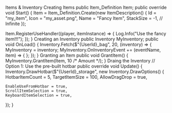 Items & Inventory
Creating Items
public Item_Definition Item;
public override void Start()
{
  Item = Item_Definition.Create(new ItemDescription()
  {
    Id = "my_item",
    Icon = "my_asset.png",
    Name = "Fancy Item",
    StackSize = -1, // Infinite
  });

  Item.RegisterUseHandler((player, itemInstance) =>
  {
    Log.Info("Use the fancy item!!!");
  });
}
Creating an Inventory
public Inventory MyInventory;
public void OnLoad()
{
  Inventory.Fetch($"{UserId}_bag", 20, (inventory) =>
  {
    MyInventory = inventory;
    MyInventory.OnInventoryEvent += (eventName, item) => { };
  });
}
Granting an Item
public void GrantItem()
{
  MyInventory.GrantItem(Item, 10 /* Amount */);
}
Draing the Inventory
// Option 1: Use the pre-built hotbar
public override void Update()
{
  Inventory.DrawHotbar($"{UserId}_storage", new Inventory.DrawOptions()
  {
    HotbarItemCount = 5,
    TargetItemSize = 100,
    AllowDragDrop = true,

    EnableUseFromHotbar = true,
    ScrollItemSelection = true,
    KeyboardItemSelection = true,
  });
}